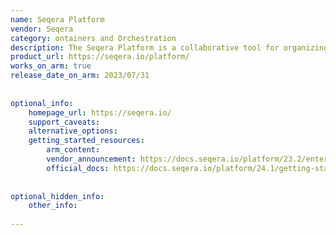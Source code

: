 ```yaml
---
name: Seqera Platform
vendor: Seqera
category: ontainers and Orchestration
description: The Seqera Platform is a collaborative tool for organizing, sharing, and accessing data pipelines and analysis results within scientific and data-driven workflows.
product_url: https://seqera.io/platform/
works_on_arm: true
release_date_on_arm: 2023/07/31
 
 
optional_info:
    homepage_url: https://seqera.io/
    support_caveats:
    alternative_options:
    getting_started_resources:
        arm_content:
        vendor_announcement: https://docs.seqera.io/platform/23.2/enterprise/configuration/overview#:~:text=or%20later).%0A%0A%60-,TOWER_ENABLE_ARM64,-%60%3A%20Enable%20support%20for
        official_docs: https://docs.seqera.io/platform/24.1/getting-started/quickstart-demo/comm-showcase
 
 
optional_hidden_info:
    other_info: 
 
---
```


